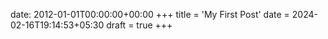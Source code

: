 date: 2012-01-01T00:00:00+00:00
+++
title = 'My First Post'
date = 2024-02-16T19:14:53+05:30
draft = true
+++